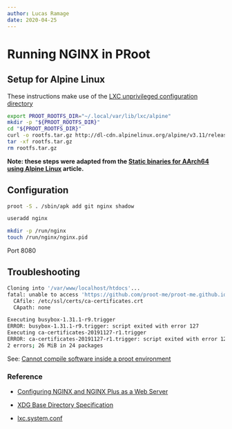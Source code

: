 ```yaml
---
author: Lucas Ramage
date: 2020-04-25
---
```


# Running NGINX in PRoot

## Setup for Alpine Linux

These instructions make use of the [LXC unprivileged configuration directory](https://github.com/lxc/lxc/blob/master/doc/lxc.system.conf#L11)

```sh
export PROOT_ROOTFS_DIR="~/.local/var/lib/lxc/alpine"
mkdir -p "${PROOT_ROOTFS_DIR}"
cd "${PROOT_ROOTFS_DIR}"
curl -o rootfs.tar.gz http://dl-cdn.alpinelinux.org/alpine/v3.11/releases/x86_64/alpine-minirootfs-3.11.6-x86_64.tar.gz
tar -xf rootfs.tar.gz
rm rootfs.tar.gz
```

**Note: these steps were adapted from the [Static binaries for AArch64 using Alpine Linux](alpine-aarch64.md#compiling) article.**

## Configuration

```sh
proot -S . /sbin/apk add git nginx shadow

useradd nginx

mkdir -p /run/nginx
touch /run/nginx/nginx.pid
```

Port 8080

## Troubleshooting

```sh
Cloning into '/var/www/localhost/htdocs'...
fatal: unable to access 'https://github.com/proot-me/proot-me.github.io.git/': error setting certificate verify locations:
  CAfile: /etc/ssl/certs/ca-certificates.crt
  CApath: none
```

```sh
Executing busybox-1.31.1-r9.trigger
ERROR: busybox-1.31.1-r9.trigger: script exited with error 127
Executing ca-certificates-20191127-r1.trigger
ERROR: ca-certificates-20191127-r1.trigger: script exited with error 127
2 errors; 26 MiB in 24 packages
```

See: [Cannot compile software inside a proot environment](https://github.com/proot-me/proot/issues/191)

### Reference

- [Configuring NGINX and NGINX Plus as a Web Server](https://docs.nginx.com/nginx/admin-guide/web-server/web-server)

- [XDG Base Directory Specification](https://specifications.freedesktop.org/basedir-spec/basedir-spec-latest.html#variables)

- [lxc.system.conf](https://linuxcontainers.org/lxc/manpages//man5/lxc.system.conf.5.html)
